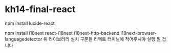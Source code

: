 # kh14-final-react
npm install lucide-react


npm install i18next react-i18next i18next-http-backend i18next-browser-languagedetector
위 라이브러리 설치 구문들 리액트 터미널에 적어주셔야 실행 될 겁니다
